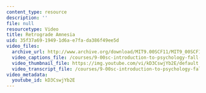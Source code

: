 ```yaml
---
content_type: resource
description: ''
file: null
resourcetype: Video
title: Retrograde Amnesia
uid: 35f37a69-1949-1d6a-e7fa-da386f49ee5d
video_files:
  archive_url: http://www.archive.org/download/MIT9.00SCF11/MIT9_00SCF11_lec11_300k.mp4
  video_captions_file: /courses/9-00sc-introduction-to-psychology-fall-2011/8c2074a935b25affbf18b3a1aeb1caf6_kD3CswjYb2E.vtt
  video_thumbnail_file: https://img.youtube.com/vi/kD3CswjYb2E/default.jpg
  video_transcript_file: /courses/9-00sc-introduction-to-psychology-fall-2011/3e135ba9cd26f828581f3b5d74ce8097_kD3CswjYb2E.pdf
video_metadata:
  youtube_id: kD3CswjYb2E
---
```


